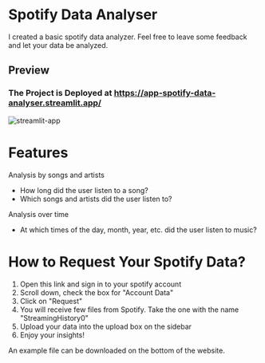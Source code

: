 # Spotify Data Analyser

I created a basic spotify data analyzer. Feel free to leave some feedback and let your data be analyzed.

## Preview
### The Project is Deployed at https://app-spotify-data-analyser.streamlit.app/
![streamlit-app](https://github.com/RajDeep-Chakravorty/STREAMLIT-SPOTIFY-DATA-ANALYSER/blob/main/Spotify%20Analyser%20Demo.gif)

# Features

Analysis by songs and artists

- How long did the user listen to a song?
- Which songs and artists did the user listen to?

Analysis over time

- At which times of the day, month, year, etc. did the user listen to music?

# How to Request Your Spotify Data?

1. Open this link and sign in to your spotify account
2. Scroll down, check the box for "Account Data"
3. Click on "Request"
4. You will receive few files from Spotify. Take the one with the name "StreamingHistory0"
5. Upload your data into the upload box on the sidebar
6.  Enjoy your insights!

An example file can be downloaded on the bottom of the website. 
